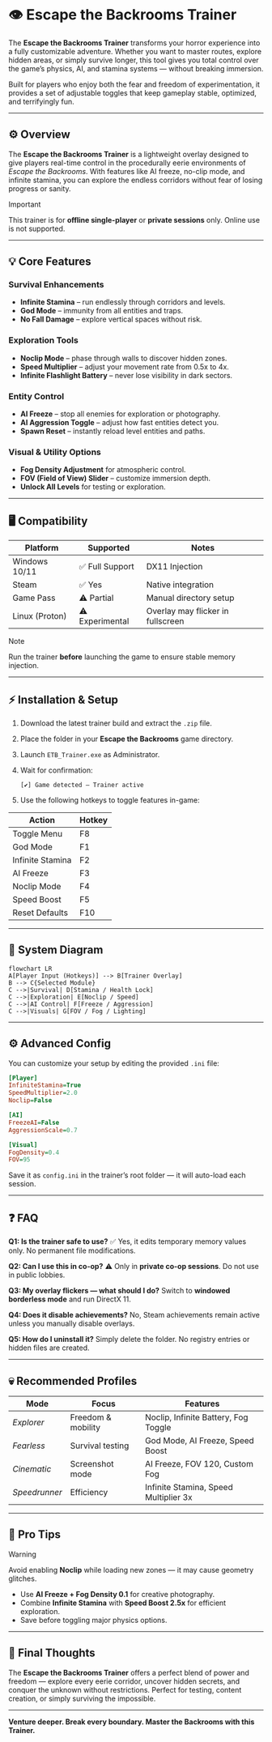 # 👁️ Escape the Backrooms Trainer

The **Escape the Backrooms Trainer** transforms your horror experience into a fully customizable adventure. Whether you want to master routes, explore hidden areas, or simply survive longer, this tool gives you total control over the game’s physics, AI, and stamina systems — without breaking immersion.

Built for players who enjoy both the fear and freedom of experimentation, it provides a set of adjustable toggles that keep gameplay stable, optimized, and terrifyingly fun.

---

## ⚙️ Overview

The **Escape the Backrooms Trainer** is a lightweight overlay designed to give players real-time control in the procedurally eerie environments of *Escape the Backrooms*.
With features like AI freeze, no-clip mode, and infinite stamina, you can explore the endless corridors without fear of losing progress or sanity.

> [!IMPORTANT]
> This trainer is for **offline single-player** or **private sessions** only. Online use is not supported.

---

## 💡 Core Features

### Survival Enhancements

* **Infinite Stamina** – run endlessly through corridors and levels.
* **God Mode** – immunity from all entities and traps.
* **No Fall Damage** – explore vertical spaces without risk.

### Exploration Tools

* **Noclip Mode** – phase through walls to discover hidden zones.
* **Speed Multiplier** – adjust your movement rate from 0.5x to 4x.
* **Infinite Flashlight Battery** – never lose visibility in dark sectors.

### Entity Control

* **AI Freeze** – stop all enemies for exploration or photography.
* **AI Aggression Toggle** – adjust how fast entities detect you.
* **Spawn Reset** – instantly reload level entities and paths.

### Visual & Utility Options

* **Fog Density Adjustment** for atmospheric control.
* **FOV (Field of View) Slider** – customize immersion depth.
* **Unlock All Levels** for testing or exploration.

---

## 🖥 Compatibility

| Platform       | Supported       | Notes                             |
| -------------- | --------------- | --------------------------------- |
| Windows 10/11  | ✅ Full Support  | DX11 Injection                    |
| Steam          | ✅ Yes           | Native integration                |
| Game Pass      | ⚠️ Partial      | Manual directory setup            |
| Linux (Proton) | ⚠️ Experimental | Overlay may flicker in fullscreen |

> [!NOTE]
> Run the trainer **before** launching the game to ensure stable memory injection.

---

## ⚡ Installation & Setup

1. Download the latest trainer build and extract the `.zip` file.
2. Place the folder in your **Escape the Backrooms** game directory.
3. Launch `ETB_Trainer.exe` as Administrator.
4. Wait for confirmation:

   ```
   [✔] Game detected – Trainer active
   ```
5. Use the following hotkeys to toggle features in-game:

| Action           | Hotkey |
| ---------------- | ------ |
| Toggle Menu      | F8     |
| God Mode         | F1     |
| Infinite Stamina | F2     |
| AI Freeze        | F3     |
| Noclip Mode      | F4     |
| Speed Boost      | F5     |
| Reset Defaults   | F10    |

---

## 🧩 System Diagram

```mermaid
flowchart LR
A[Player Input (Hotkeys)] --> B[Trainer Overlay]
B --> C{Selected Module}
C -->|Survival| D[Stamina / Health Lock]
C -->|Exploration| E[Noclip / Speed]
C -->|AI Control| F[Freeze / Aggression]
C -->|Visuals| G[FOV / Fog / Lighting]
```

---

## ⚙️ Advanced Config

You can customize your setup by editing the provided `.ini` file:

```ini
[Player]
InfiniteStamina=True
SpeedMultiplier=2.0
Noclip=False

[AI]
FreezeAI=False
AggressionScale=0.7

[Visual]
FogDensity=0.4
FOV=95
```

Save it as `config.ini` in the trainer’s root folder — it will auto-load each session.

---

## ❓ FAQ

**Q1: Is the trainer safe to use?**
✅ Yes, it edits temporary memory values only. No permanent file modifications.

**Q2: Can I use this in co-op?**
⚠️ Only in **private co-op sessions**. Do not use in public lobbies.

**Q3: My overlay flickers — what should I do?**
Switch to **windowed borderless mode** and run DirectX 11.

**Q4: Does it disable achievements?**
No, Steam achievements remain active unless you manually disable overlays.

**Q5: How do I uninstall it?**
Simply delete the folder. No registry entries or hidden files are created.

---

## 💀 Recommended Profiles

| Mode          | Focus              | Features                              |
| ------------- | ------------------ | ------------------------------------- |
| *Explorer*    | Freedom & mobility | Noclip, Infinite Battery, Fog Toggle  |
| *Fearless*    | Survival testing   | God Mode, AI Freeze, Speed Boost      |
| *Cinematic*   | Screenshot mode    | AI Freeze, FOV 120, Custom Fog        |
| *Speedrunner* | Efficiency         | Infinite Stamina, Speed Multiplier 3x |

---

## 🧠 Pro Tips

> [!WARNING]
> Avoid enabling **Noclip** while loading new zones — it may cause geometry glitches.

* Use **AI Freeze + Fog Density 0.1** for creative photography.
* Combine **Infinite Stamina** with **Speed Boost 2.5x** for efficient exploration.
* Save before toggling major physics options.

---

## 🧾 Final Thoughts

The **Escape the Backrooms Trainer** offers a perfect blend of power and freedom — explore every eerie corridor, uncover hidden secrets, and conquer the unknown without restrictions. Perfect for testing, content creation, or simply surviving the impossible.

---

**Venture deeper. Break every boundary. Master the Backrooms with this Trainer.**
